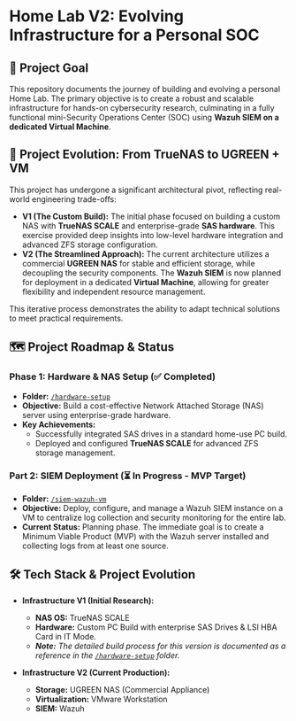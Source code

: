 # Home Lab V2: Evolving Infrastructure for a Personal SOC

## 🎯 Project Goal

This repository documents the journey of building and evolving a personal Home Lab. The primary objective is to create a robust and scalable infrastructure for hands-on cybersecurity research, culminating in a fully functional mini-Security Operations Center (SOC) using **Wazuh SIEM on a dedicated Virtual Machine**.

## 🔄 Project Evolution: From TrueNAS to UGREEN + VM

This project has undergone a significant architectural pivot, reflecting real-world engineering trade-offs:

* **V1 (The Custom Build):** The initial phase focused on building a custom NAS with **TrueNAS SCALE** and enterprise-grade **SAS hardware**. This exercise provided deep insights into low-level hardware integration and advanced ZFS storage configuration.
* **V2 (The Streamlined Approach):** The current architecture utilizes a commercial **UGREEN NAS** for stable and efficient storage, while decoupling the security components. The **Wazuh SIEM** is now planned for deployment in a dedicated **Virtual Machine**, allowing for greater flexibility and independent resource management.

This iterative process demonstrates the ability to adapt technical solutions to meet practical requirements.

## 🗺️ Project Roadmap & Status

### Phase 1: Hardware & NAS Setup (✅ Completed)
- **Folder:** [`/hardware-setup`](/hardware-setup)
- **Objective:** Build a cost-effective Network Attached Storage (NAS) server using enterprise-grade hardware.
- **Key Achievements:**
  - Successfully integrated SAS drives in a standard home-use PC build.
  - Deployed and configured **TrueNAS SCALE** for advanced ZFS storage management.

### Part 2: SIEM Deployment (⏳ In Progress - MVP Target)
- **Folder:** [`/siem-wazuh-vm`](/siem-wazuh-vm)
- **Objective:** Deploy, configure, and manage a Wazuh SIEM instance on a VM to centralize log collection and security monitoring for the entire lab.
- **Current Status:** Planning phase. The immediate goal is to create a Minimum Viable Product (MVP) with the Wazuh server installed and collecting logs from at least one source.

## 🛠️ Tech Stack & Project Evolution

- **Infrastructure V1 (Initial Research):**
  - **NAS OS:** TrueNAS SCALE
  - **Hardware:** Custom PC Build with enterprise SAS Drives & LSI HBA Card in IT Mode.
  - ***Note:*** *The detailed build process for this version is documented as a reference in the [`/hardware-setup`](/hardware-setup) folder.*

- **Infrastructure V2 (Current Production):**
  - **Storage:** UGREEN NAS (Commercial Appliance)
  - **Virtualization:** VMware Workstation
  - **SIEM:** Wazuh
